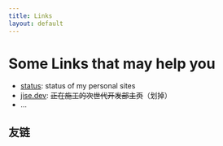```yaml
---
title: Links
layout: default
---
```


# Some Links that may help you

- [status](https://status.chillcicada.com): status of my personal sites
- [jise.dev](https://jise.dev): ~~正在施工的次世代开发部主页~~（划掉）
- ...

## 友链
